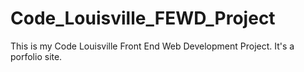 # Code_Louisville_FEWD_Project
This is my Code Louisville Front End Web Development Project. It's a porfolio site.
